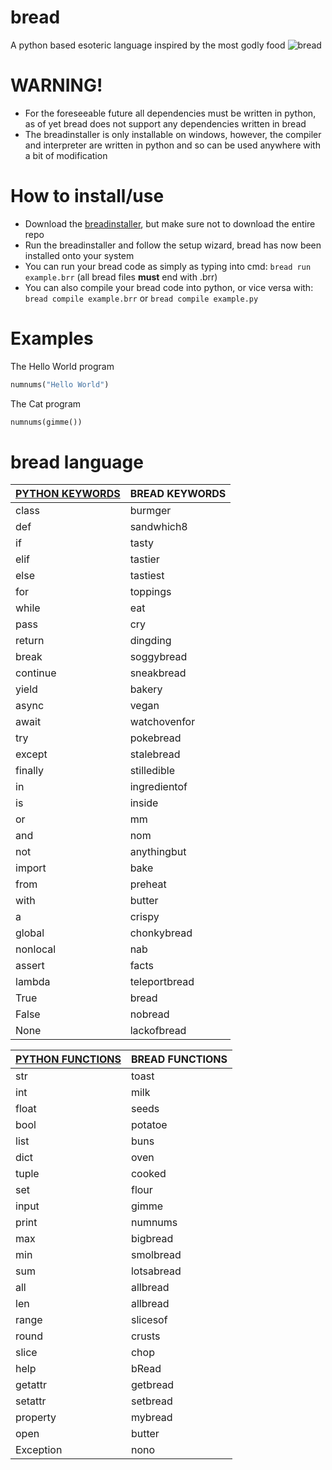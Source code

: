 # bread
A python based esoteric language inspired by the most godly food
![bread](https://breadhub.uk/static/images/ico-full.png)

# WARNING!
- For the foreseeable future all dependencies must be written in python, as of yet bread does not support any dependencies written in bread
 - The breadinstaller is only installable on windows, however, the compiler and interpreter are written in python and so can be used anywhere with a bit of modification

# How to install/use
 - Download the [breadinstaller](), but make sure not to download the entire repo
 - Run the breadinstaller and follow the setup wizard, bread has now been installed onto your system
 - You can run your bread code as simply as typing into cmd: `bread run example.brr` (all bread files **must** end with .brr)
 - You can also compile your bread code into python, or vice versa with: `bread compile example.brr` or `bread compile example.py`

# Examples
The Hello World program
```python
numnums("Hello World")
```
The Cat program
```python
numnums(gimme())
```


# bread language
| [PYTHON KEYWORDS](https://www.programiz.com/python-programming/keyword-list) | BREAD KEYWORDS
| - | -
| class | burmger
| def | sandwhich8
| if | tasty
| elif | tastier
| else | tastiest
| for | toppings
| while | eat
| pass | cry
| return | dingding
| break | soggybread
| continue | sneakbread
| yield | bakery
| async | vegan
| await | watchovenfor
| try | pokebread
| except | stalebread
| finally | stilledible
| in | ingredientof
| is | inside
| or | mm
| and | nom
| not | anythingbut
| import | bake
| from | preheat
| with | butter
| a | crispy
| global | chonkybread
| nonlocal | nab
| assert | facts
| lambda | teleportbread
| True | bread
| False | nobread
| None | lackofbread

| [PYTHON FUNCTIONS](https://docs.python.org/3/library/functions.html) | BREAD FUNCTIONS
| - | -
| str | toast
| int | milk
| float | seeds
| bool | potatoe
| list | buns
| dict | oven
| tuple | cooked
| set | flour
| input | gimme
| print | numnums
| max | bigbread
| min | smolbread
| sum | lotsabread
| all | allbread
| len | allbread
| range | slicesof
| round | crusts
| slice | chop
| help | bRead
| getattr | getbread
| setattr | setbread
| property | mybread
| open | butter
| Exception | nono